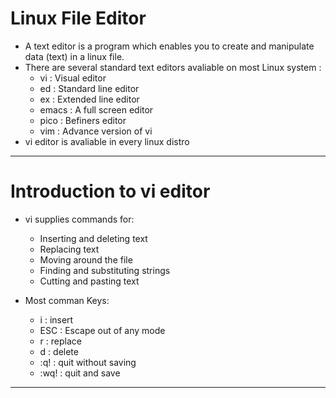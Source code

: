 # Linux File Editor

- A text editor is a program which enables you to create and manipulate data (text) in a linux file.
- There are several standard text editors avaliable on most Linux system :
  - vi : Visual editor
  - ed : Standard line editor
  - ex : Extended line editor
  - emacs : A full screen editor
  - pico : Befiners editor
  - vim : Advance version of vi
- vi editor is avaliable in every linux distro

---

# Introduction to vi editor

- vi supplies commands for:

  - Inserting and deleting text
  - Replacing text
  - Moving around the file
  - Finding and substituting strings
  - Cutting and pasting text

- Most comman Keys:

  - i : insert
  - ESC : Escape out of any mode
  - r : replace
  - d : delete
  - :q! : quit without saving
  - :wq! : quit and save

---

